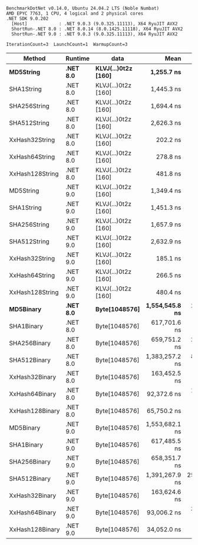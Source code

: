 ```

BenchmarkDotNet v0.14.0, Ubuntu 24.04.2 LTS (Noble Numbat)
AMD EPYC 7763, 1 CPU, 4 logical and 2 physical cores
.NET SDK 9.0.202
  [Host]            : .NET 9.0.3 (9.0.325.11113), X64 RyuJIT AVX2
  ShortRun-.NET 8.0 : .NET 8.0.14 (8.0.1425.11118), X64 RyuJIT AVX2
  ShortRun-.NET 9.0 : .NET 9.0.3 (9.0.325.11113), X64 RyuJIT AVX2

IterationCount=3  LaunchCount=1  WarmupCount=3  

```
| Method          | Runtime  | data                | Mean           | Error         | StdDev       | Min            | Max            | Gen0   | Allocated |
|---------------- |--------- |-------------------- |---------------:|--------------:|-------------:|---------------:|---------------:|-------:|----------:|
| **MD5String**       | **.NET 8.0** | **KLVJ(...)0t2z [160]** |     **1,255.7 ns** |      **51.35 ns** |      **2.81 ns** |     **1,253.9 ns** |     **1,259.0 ns** | **0.0668** |    **1128 B** |
| SHA1String      | .NET 8.0 | KLVJ(...)0t2z [160] |     1,445.3 ns |      41.47 ns |      2.27 ns |     1,442.8 ns |     1,447.2 ns | 0.0839 |    1416 B |
| SHA256String    | .NET 8.0 | KLVJ(...)0t2z [160] |     1,694.4 ns |     188.32 ns |     10.32 ns |     1,687.2 ns |     1,706.2 ns | 0.1106 |    1856 B |
| SHA512String    | .NET 8.0 | KLVJ(...)0t2z [160] |     2,626.3 ns |     456.01 ns |     25.00 ns |     2,601.4 ns |     2,651.4 ns | 0.1907 |    3240 B |
| XxHash32String  | .NET 8.0 | KLVJ(...)0t2z [160] |       202.2 ns |      59.71 ns |      3.27 ns |       200.1 ns |       205.9 ns | 0.0348 |     584 B |
| XxHash64String  | .NET 8.0 | KLVJ(...)0t2z [160] |       278.8 ns |      54.09 ns |      2.97 ns |       275.5 ns |       281.0 ns | 0.0434 |     728 B |
| XxHash128String | .NET 8.0 | KLVJ(...)0t2z [160] |       481.8 ns |     140.19 ns |      7.68 ns |       474.5 ns |       489.8 ns | 0.0668 |    1128 B |
| MD5String       | .NET 9.0 | KLVJ(...)0t2z [160] |     1,349.4 ns |      65.68 ns |      3.60 ns |     1,346.3 ns |     1,353.3 ns | 0.0668 |    1128 B |
| SHA1String      | .NET 9.0 | KLVJ(...)0t2z [160] |     1,451.3 ns |     108.96 ns |      5.97 ns |     1,447.4 ns |     1,458.2 ns | 0.0839 |    1416 B |
| SHA256String    | .NET 9.0 | KLVJ(...)0t2z [160] |     1,657.9 ns |     196.25 ns |     10.76 ns |     1,648.9 ns |     1,669.8 ns | 0.1106 |    1856 B |
| SHA512String    | .NET 9.0 | KLVJ(...)0t2z [160] |     2,632.9 ns |     132.38 ns |      7.26 ns |     2,628.3 ns |     2,641.3 ns | 0.1907 |    3240 B |
| XxHash32String  | .NET 9.0 | KLVJ(...)0t2z [160] |       185.1 ns |      25.22 ns |      1.38 ns |       183.8 ns |       186.5 ns | 0.0348 |     584 B |
| XxHash64String  | .NET 9.0 | KLVJ(...)0t2z [160] |       266.5 ns |      68.36 ns |      3.75 ns |       262.4 ns |       269.7 ns | 0.0434 |     728 B |
| XxHash128String | .NET 9.0 | KLVJ(...)0t2z [160] |       480.4 ns |     108.33 ns |      5.94 ns |       474.4 ns |       486.2 ns | 0.0668 |    1128 B |
| **MD5Binary**       | **.NET 8.0** | **Byte[1048576]**       | **1,554,545.8 ns** |  **11,605.97 ns** |    **636.16 ns** | **1,553,996.3 ns** | **1,555,242.7 ns** |      **-** |      **41 B** |
| SHA1Binary      | .NET 8.0 | Byte[1048576]       |   617,701.6 ns |   5,573.33 ns |    305.49 ns |   617,366.7 ns |   617,964.9 ns |      - |      49 B |
| SHA256Binary    | .NET 8.0 | Byte[1048576]       |   659,751.2 ns |  21,468.30 ns |  1,176.75 ns |   658,937.4 ns |   661,100.5 ns |      - |      57 B |
| SHA512Binary    | .NET 8.0 | Byte[1048576]       | 1,383,257.2 ns |  84,406.27 ns |  4,626.59 ns | 1,380,542.6 ns | 1,388,599.3 ns |      - |      89 B |
| XxHash32Binary  | .NET 8.0 | Byte[1048576]       |   163,452.5 ns |   9,043.05 ns |    495.68 ns |   163,122.7 ns |   164,022.5 ns |      - |      32 B |
| XxHash64Binary  | .NET 8.0 | Byte[1048576]       |    92,372.6 ns |  12,284.13 ns |    673.33 ns |    91,974.7 ns |    93,150.1 ns |      - |      32 B |
| XxHash128Binary | .NET 8.0 | Byte[1048576]       |    65,750.2 ns |   4,312.05 ns |    236.36 ns |    65,561.3 ns |    66,015.3 ns |      - |      40 B |
| MD5Binary       | .NET 9.0 | Byte[1048576]       | 1,553,682.1 ns |   9,597.22 ns |    526.06 ns | 1,553,094.6 ns | 1,554,109.5 ns |      - |      41 B |
| SHA1Binary      | .NET 9.0 | Byte[1048576]       |   617,485.5 ns |   1,621.74 ns |     88.89 ns |   617,383.7 ns |   617,547.5 ns |      - |      49 B |
| SHA256Binary    | .NET 9.0 | Byte[1048576]       |   658,351.7 ns |   2,724.63 ns |    149.35 ns |   658,216.2 ns |   658,511.8 ns |      - |      57 B |
| SHA512Binary    | .NET 9.0 | Byte[1048576]       | 1,391,267.9 ns | 251,375.93 ns | 13,778.76 ns | 1,379,754.6 ns | 1,406,534.4 ns |      - |      89 B |
| XxHash32Binary  | .NET 9.0 | Byte[1048576]       |   163,624.6 ns |   6,569.75 ns |    360.11 ns |   163,216.5 ns |   163,897.7 ns |      - |      32 B |
| XxHash64Binary  | .NET 9.0 | Byte[1048576]       |    93,006.2 ns |  35,723.29 ns |  1,958.11 ns |    91,862.2 ns |    95,267.2 ns |      - |      32 B |
| XxHash128Binary | .NET 9.0 | Byte[1048576]       |    34,052.0 ns |   9,787.51 ns |    536.49 ns |    33,667.7 ns |    34,664.9 ns |      - |      40 B |

